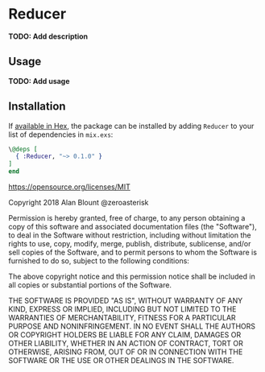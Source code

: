 # Reducer

**TODO: Add description**


## Usage

**TODO: Add usage**


## Installation

If [available in Hex](https://hex.pm/docs/publish), the package can be installed
by adding `Reducer` to your list of dependencies in `mix.exs`:

```elixir
\@deps [
  { :Reducer, "~> 0.1.0" }
]
end
```


https://opensource.org/licenses/MIT

Copyright 2018 Alan Blount @zeroasterisk

Permission is hereby granted, free of charge, to any person obtaining a copy of this software and associated documentation files (the "Software"), to deal in the Software without restriction, including without limitation the rights to use, copy, modify, merge, publish, distribute, sublicense, and/or sell copies of the Software, and to permit persons to whom the Software is furnished to do so, subject to the following conditions:

The above copyright notice and this permission notice shall be included in all copies or substantial portions of the Software.

THE SOFTWARE IS PROVIDED "AS IS", WITHOUT WARRANTY OF ANY KIND, EXPRESS OR IMPLIED, INCLUDING BUT NOT LIMITED TO THE WARRANTIES OF MERCHANTABILITY, FITNESS FOR A PARTICULAR PURPOSE AND NONINFRINGEMENT. IN NO EVENT SHALL THE AUTHORS OR COPYRIGHT HOLDERS BE LIABLE FOR ANY CLAIM, DAMAGES OR OTHER LIABILITY, WHETHER IN AN ACTION OF CONTRACT, TORT OR OTHERWISE, ARISING FROM, OUT OF OR IN CONNECTION WITH THE SOFTWARE OR THE USE OR OTHER DEALINGS IN THE SOFTWARE.
